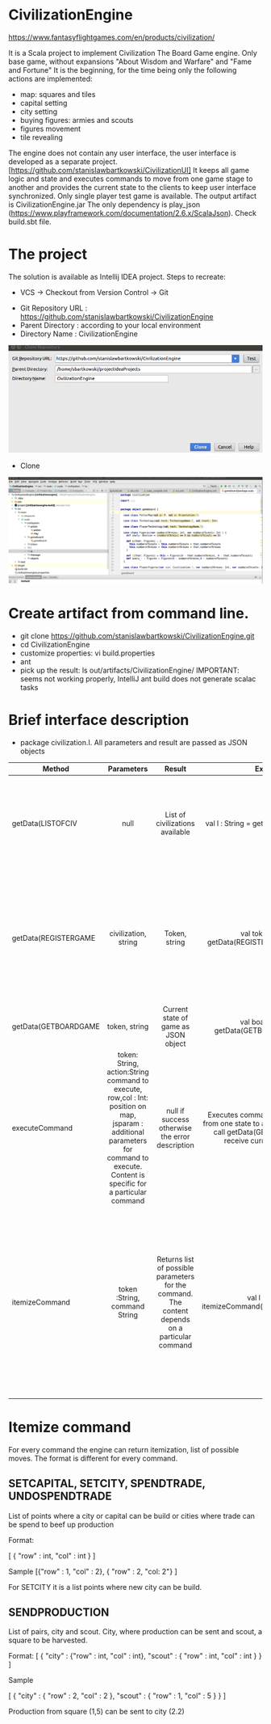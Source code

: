 # CivilizationEngine

https://www.fantasyflightgames.com/en/products/civilization/

It is a Scala project to implement Civilization The Board Game engine. Only base game, without expansions "About Wisdom and Warfare" and "Fame and Fortune"
It is the beginning, for the time being only the following actions are implemented:
* map: squares and tiles
* capital setting
* city setting
* buying figures: armies and scouts
* figures movement
* tile revealing

The engine does not contain any user interface, the user interface is developed as a separate project. [https://github.com/stanislawbartkowski/CivilizationUI] It keeps all game logic and state and executes commands to move from one game stage to another and provides the current state to the clients to keep user interface synchronized.
Only single player test game is available.
The output artifact is CivilizationEngine.jar
The only dependency is play_json (https://www.playframework.com/documentation/2.6.x/ScalaJson). Check build.sbt file.

# The project

The solution is available as Intellij IDEA project. Steps to recreate:
* VCS -> Checkout from Version Control -> Git
- Git Repository URL : https://github.com/stanislawbartkowski/CivilizationEngine
- Parent Directory : according to your local environment
- Directory Name : CivilizationEngine

 ![](https://github.com/stanislawbartkowski/CivilizationEngine/blob/master/screenshots/Zrzut%20ekranu%20z%202017-08-22%2023-10-06.png)
 * Clone
 
 ![](https://github.com/stanislawbartkowski/CivilizationEngine/blob/master/screenshots/Zrzut%20ekranu%20z%202017-08-22%2023-30-13.png)
 
# Create artifact from command line.

* git clone https://github.com/stanislawbartkowski/CivilizationEngine.git
* cd CivilizationEngine
* customize properties: vi build.properties
* ant 
* pick up the result: ls out/artifacts/CivilizationEngine/
IMPORTANT: seems not working properly, IntelliJ ant build does not generate scalac tasks

# Brief interface description

* package civilization.I. All parameters and result are passed as JSON objects

| Method | Parameters | Result | Example | Description |
| -------|:----------:| :-----:|:-------:|:------------|
| getData(LISTOFCIV | null | List of civilizations available | val l : String = getData(LISTOFCIV,null) | Should be called at then beginning of game to allow players to choose civilization they want to run
| getData(REGISTERGAME | civilization, string | Token, string | val token:String = getData(REGISTERGAME,"Germany") | The command initialize map, register civilization as game owner and return the unique token. The token should be used in the next calls
| getData(GETBOARDGAME | token, string | Current state of game as JSON object | val board:String = getData(GETBOARDGAME,"xxx") | Returns the gameboard reflecting the current state. 
| executeCommand | token: String, action:String command to execute, row,col : Int: position on map, jsparam : additional parameters for command to execute. Content is specific for a particular command | null if success otherwise the error description | Executes command and moves game from one state to another. After success call getData(GETBOARDGAME) to receive current game state.
| itemizeCommand | token :String, command String | Returns list of possible parameters for the command. The content depends on a particular command | val l : String = itemizeCommand("xxxx","SETCAPITAL") | Returns more detailed information. For instance: if the command is SETCAPITAL the command will return a list of all points where the capital can be built. Can be used by user interface to customize screen.

# Itemize command

For every command the engine can return itemization, list of possible moves. The format is different for every command.

## SETCAPITAL, SETCITY, SPENDTRADE, UNDOSPENDTRADE
 
List of points where a city or capital can be build or cities where trade can be spend to beef up production

Format:

\[ { "row" : int, "col" : int } \]

Sample
 \[{"row" : 1, "col" : 2}, { "row" : 2, "col: 2"} \]
 
 For SETCITY it is a list points where new city can be build.

## SENDPRODUCTION

List of pairs, city and scout. City, where production can be sent and scout, a square to be harvested.

Format:
\[ { "city" : {"row" : int, "col" : int}, "scout" : { "row" : int, "col" : int } } \]

Sample

\[ { "city" : { "row" : 2, "col" : 2 }, "scout" : { "row" : 1, "col" : 5 } } \]

Production from square (1,5) can be sent to city (2.2)

